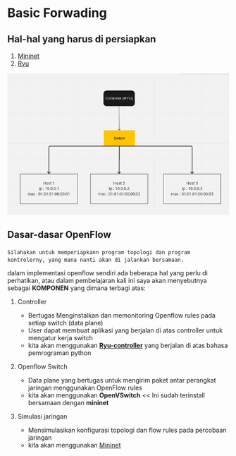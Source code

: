 # Basic Forwading

## Hal-hal yang harus di persiapkan
1. [Mininet](/mininet/README.md)
2. [Ryu](/ryu/README.md)

![img](/practice/img/topo.png)

## Dasar-dasar OpenFlow

```Silahakan untuk memperiapkann program topologi dan program kontrolerny, yang mana nanti akan di jalankan bersamaan.```

dalam implementasi openflow sendiri ada beberapa hal yang perlu di perhatikan, atau dalam pembelajaran kali ini saya akan menyebutnya sebagai **KOMPONEN** yang dimana terbagi atas:

1. Controller
    - Bertugas Menginstalkan dan memonitoring Openflow rules pada setiap switch (data plane)
    - User dapat membuat aplikasi yang berjalan di atas controller untuk mengatur kerja switch
    - kita akan menggunakan [**Ryu-controller**](/ryu/README.md) yang berjalan di atas bahasa pemrograman python

2. Openflow Switch
    - Data plane yang bertugas untuk mengirim paket antar perangkat jaringan menggunakan OpenFlow rules
    - kita akan menggunakan **OpenVSwitch** << Ini sudah terinstall bersamaan dengan **mininet**

3. Simulasi jaringan
    - Mensimulasikan konfigurasi topologi dan flow rules pada percobaan jaringan
    - kita akan menggunakan [Mininet](/mininet/README.md)